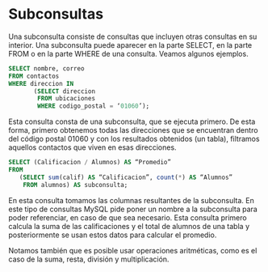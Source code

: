 # Subconsultas
Una subconsulta consiste de consultas que incluyen otras consultas en su interior. Una subconsulta puede aparecer en la parte SELECT, en la parte FROM o en la parte WHERE de una consulta. Veamos algunos ejemplos.

```sql
SELECT nombre, correo
FROM contactos
WHERE direccion IN 
       (SELECT direccion
        FROM ubicaciones
        WHERE codigo_postal = ‘01060’);
```

Esta consulta consta de una subconsulta, que se ejecuta primero. De esta forma, primero obtenemos todas las direcciones que se encuentran dentro del código postal 01060 y con los resultados obtenidos (un tabla), filtramos aquellos contactos que viven en esas direcciones.

```sql
SELECT (Calificacion / Alumnos) AS “Promedio”
FROM 
   (SELECT sum(calif) AS “Calificacion”, count(*) AS “Alumnos”
    FROM alumnos) AS subconsulta;
```

En esta consulta tomamos las columnas resultantes de la subconsulta. En este tipo de consultas MySQL pide poner un nombre a la subconsulta para poder referenciar, en caso de que sea necesario. Esta consulta primero calcula la suma de las calificaciones y el total de alumnos de una tabla y posteriormente se usan estos datos para calcular el promedio.

Notamos también que es posible usar operaciones aritméticas, como es el caso de la suma, resta, división y multiplicación.